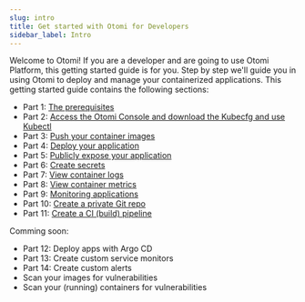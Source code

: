 ```yaml
---
slug: intro
title: Get started with Otomi for Developers
sidebar_label: Intro
---
```


Welcome to Otomi! If you are a developer and are going to use Otomi Platform, this getting started guide is for you. Step by step we'll guide you in using Otomi to deploy and manage your containerized applications. This getting started guide contains the following sections:

- Part 1: [The prerequisites](part-1)
- Part 2: [Access the Otomi Console and download the Kubecfg and use Kubectl](part-2)
- Part 3: [Push your container images](part-3)
- Part 4: [Deploy your application](part-4)
- Part 5: [Publicly expose your application](part-5)
- Part 6: [Create secrets](part-6)
- Part 7: [View container logs](part-7)
- Part 8: [View container metrics](part-8)
- Part 9: [Monitoring applications](part-9)
- Part 10: [Create a private Git repo](part-10)
- Part 11: [Create a CI (build) pipeline](part-11)

Comming soon:

- Part 12: Deploy apps with Argo CD
- Part 13: Create custom service monitors
- Part 14: Create custom alerts
- Scan your images for vulnerabilities
- Scan your (running) containers for vulnerabilities